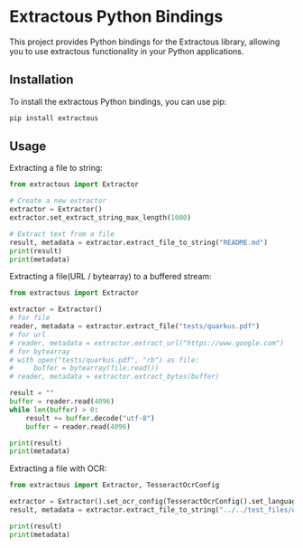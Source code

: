# Extractous Python Bindings

This project provides Python bindings for the Extractous library, allowing you to use extractous functionality in
your Python applications.

## Installation

To install the extractous Python bindings, you can use pip:

```bash
pip install extractous
```

## Usage

Extracting a file to string:

```python
from extractous import Extractor

# Create a new extractor
extractor = Extractor()
extractor.set_extract_string_max_length(1000)

# Extract text from a file
result, metadata = extractor.extract_file_to_string("README.md")
print(result)
print(metadata)
```

Extracting a file(URL / bytearray) to a buffered stream:

```python
from extractous import Extractor

extractor = Extractor()
# for file
reader, metadata = extractor.extract_file("tests/quarkus.pdf")
# for url
# reader, metadata = extractor.extract_url("https://www.google.com")
# for bytearray
# with open("tests/quarkus.pdf", "rb") as file:
#     buffer = bytearray(file.read())
# reader, metadata = extractor.extract_bytes(buffer)

result = ""
buffer = reader.read(4096)
while len(buffer) > 0:
    result += buffer.decode("utf-8")
    buffer = reader.read(4096)

print(result)
print(metadata)
```

Extracting a file with OCR:

```python
from extractous import Extractor, TesseractOcrConfig

extractor = Extractor().set_ocr_config(TesseractOcrConfig().set_language("deu"))
result, metadata = extractor.extract_file_to_string("../../test_files/documents/eng-ocr.pdf")

print(result)
print(metadata)
```
